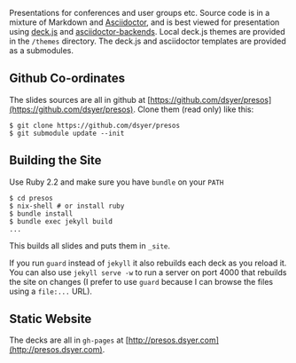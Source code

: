 Presentations for conferences and user groups etc. Source code is in a
mixture of Markdown and [Asciidoctor](http://asciidoctor.org), and is
best viewed for presentation using
[deck.js](https://github.com/imakewebthings/deck.js) and
[asciidoctor-backends](https://github.com/asciidoctor/asciidoctor-backends). Local
deck.js themes are provided in the `/themes` directory. The deck.js
and asciidoctor templates are provided as a submodules.

## Github Co-ordinates

The slides sources are all in github at
[https://github.com/dsyer/presos](https://github.com/dsyer/presos). Clone
them (read only) like this:

    $ git clone https://github.com/dsyer/presos
    $ git submodule update --init

## Building the Site

Use Ruby 2.2 and make sure you have `bundle` on your `PATH` 

    $ cd presos
    $ nix-shell # or install ruby
    $ bundle install
    $ bundle exec jekyll build
    ...
    
This builds all slides and puts them in `_site`. 

If you run `guard` instead of `jekyll` it also rebuilds each deck as
you reload it. You can also use `jekyll serve -w` to run a server on
port 4000 that rebuilds the site on changes (I prefer to use `guard`
because I can browse the files using a `file:...` URL).

## Static Website

The decks are all in `gh-pages` at
[http://presos.dsyer.com](http://presos.dsyer.com).
